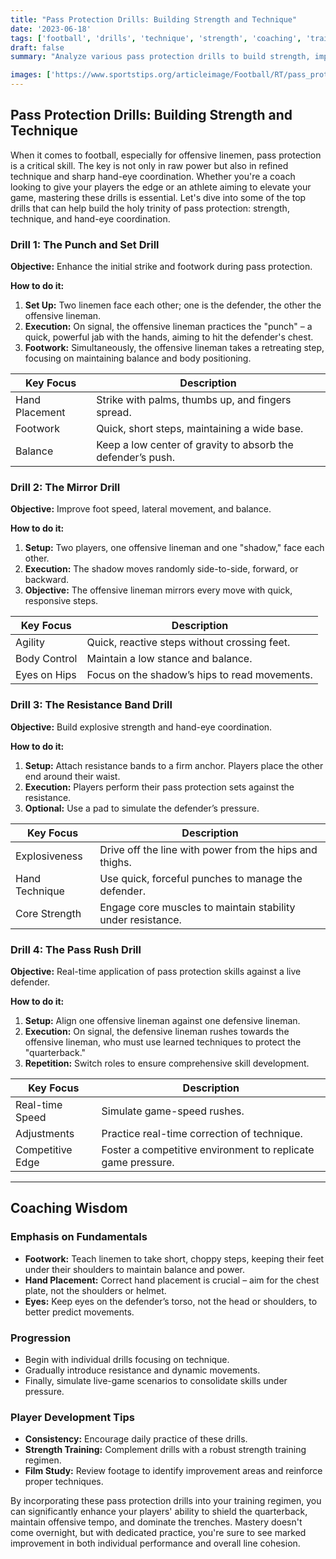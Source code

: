 ```yaml
---
title: "Pass Protection Drills: Building Strength and Technique"
date: '2023-06-18'
tags: ['football', 'drills', 'technique', 'strength', 'coaching', 'training', 'player development', 'hand-eye coordination']
draft: false
summary: "Analyze various pass protection drills to build strength, improve technique, and enhance hand-eye coordination."

images: ['https://www.sportstips.org/articleimage/Football/RT/pass_protection_drills_building_strength_and_technique.webp']
---
```


## Pass Protection Drills: Building Strength and Technique

When it comes to football, especially for offensive linemen, pass protection is a critical skill. The key is not only in raw power but also in refined technique and sharp hand-eye coordination. Whether you're a coach looking to give your players the edge or an athlete aiming to elevate your game, mastering these drills is essential. Let's dive into some of the top drills that can help build the holy trinity of pass protection: strength, technique, and hand-eye coordination.

### Drill 1: The Punch and Set Drill

**Objective:** Enhance the initial strike and footwork during pass protection.

**How to do it:**
1. **Set Up:** Two linemen face each other; one is the defender, the other the offensive lineman.
2. **Execution:** On signal, the offensive lineman practices the "punch" – a quick, powerful jab with the hands, aiming to hit the defender's chest.
3. **Footwork:** Simultaneously, the offensive lineman takes a retreating step, focusing on maintaining balance and body positioning.

| Key Focus | Description |
|-----------|-------------|
| Hand Placement | Strike with palms, thumbs up, and fingers spread. |
| Footwork | Quick, short steps, maintaining a wide base. |
| Balance | Keep a low center of gravity to absorb the defender’s push. |

### Drill 2: The Mirror Drill

**Objective:** Improve foot speed, lateral movement, and balance.

**How to do it:**
1. **Setup:** Two players, one offensive lineman and one "shadow," face each other.
2. **Execution:** The shadow moves randomly side-to-side, forward, or backward.
3. **Objective:** The offensive lineman mirrors every move with quick, responsive steps.

| Key Focus | Description |
|-----------|-------------|
| Agility | Quick, reactive steps without crossing feet. |
| Body Control | Maintain a low stance and balance. |
| Eyes on Hips | Focus on the shadow’s hips to read movements. |

### Drill 3: The Resistance Band Drill

**Objective:** Build explosive strength and hand-eye coordination.

**How to do it:**
1. **Setup:** Attach resistance bands to a firm anchor. Players place the other end around their waist.
2. **Execution:** Players perform their pass protection sets against the resistance.
3. **Optional:** Use a pad to simulate the defender’s pressure.

| Key Focus | Description |
|-----------|-------------|
| Explosiveness | Drive off the line with power from the hips and thighs. |
| Hand Technique | Use quick, forceful punches to manage the defender. |
| Core Strength | Engage core muscles to maintain stability under resistance. |

### Drill 4: The Pass Rush Drill

**Objective:** Real-time application of pass protection skills against a live defender.

**How to do it:**
1. **Setup:** Align one offensive lineman against one defensive lineman.
2. **Execution:** On signal, the defensive lineman rushes towards the offensive lineman, who must use learned techniques to protect the "quarterback."
3. **Repetition:** Switch roles to ensure comprehensive skill development.

| Key Focus      | Description                           |
|---------------|---------------------------------------|
| Real-time Speed | Simulate game-speed rushes. |
| Adjustments     | Practice real-time correction of technique. |
| Competitive Edge | Foster a competitive environment to replicate game pressure. |

---

## Coaching Wisdom

### Emphasis on Fundamentals
- **Footwork:** Teach linemen to take short, choppy steps, keeping their feet under their shoulders to maintain balance and power.
- **Hand Placement:** Correct hand placement is crucial – aim for the chest plate, not the shoulders or helmet.
- **Eyes:** Keep eyes on the defender’s torso, not the head or shoulders, to better predict movements.

### Progression
- Begin with individual drills focusing on technique.
- Gradually introduce resistance and dynamic movements.
- Finally, simulate live-game scenarios to consolidate skills under pressure.

### Player Development Tips
- **Consistency:** Encourage daily practice of these drills.
- **Strength Training:** Complement drills with a robust strength training regimen.
- **Film Study:** Review footage to identify improvement areas and reinforce proper techniques.

By incorporating these pass protection drills into your training regimen, you can significantly enhance your players' ability to shield the quarterback, maintain offensive tempo, and dominate the trenches. Mastery doesn't come overnight, but with dedicated practice, you're sure to see marked improvement in both individual performance and overall line cohesion.
```